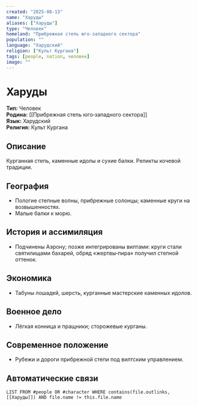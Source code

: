 ```yaml
---
created: "2025-08-13"
name: "Харуды"
aliases: ["Харуды"]
type: "Человек"
homeland: "Прибрежная степь юго‑западного сектора"
population: ""
language: "Харудский"
religion: ["Культ Кургана"]
tags: [people, nation, человек]
image: ""
---
```

# Харуды

**Тип:** Человек  
**Родина:** [[Прибрежная степь юго‑западного сектора]]  
**Язык:** Харудский  
**Религия:** Культ Кургана  

## Описание
Курганная степь, каменные идолы и сухие балки. Реликты кочевой традиции.

## География
- Пологие степные волны, прибрежные солонцы; каменные круги на возвышенностях.  
- Малые балки к морю.

## История и ассимиляция
- Подчинены Аэрону; позже интегрированы вилтами: круги стали святилищами бахарей, обряд «жертвы‑пира» получил степной оттенок.

## Экономика
- Табуны лошадей, шерсть, курганные мастерские каменных идолов.

## Военное дело
- Лёгкая конница и пращники; сторожевые курганы.

## Современное положение
- Рубежи и дороги прибрежной степи под вилтским управлением.

## Автоматические связи
```dataview
LIST FROM #people OR #character WHERE contains(file.outlinks, [[Харуды]]) AND file.name != this.file.name
```

